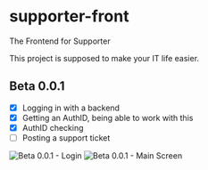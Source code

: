 supporter-front
===============

The Frontend for Supporter

This project is supposed to make your IT life easier. 

Beta 0.0.1
----------

- [x] Logging in with a backend
- [x] Getting an AuthID, being able to work with this
- [x] AuthID checking
- [ ] Posting a support ticket

![Beta 0.0.1 - Login](http://i.imgur.com/KpE0RKo.png)
![Beta 0.0.1 - Main Screen](http://i.imgur.com/Yyr575I.png)
